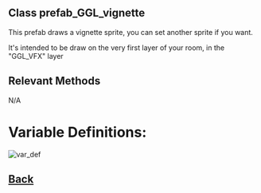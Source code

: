 ## Class prefab_GGL_vignette

This prefab draws a vignette sprite, you can
		set another sprite if you want.
		
It's intended to be draw on the very first layer
		of your room, in the "GGL_VFX" layer

## Relevant Methods

N/A

# Variable Definitions:

![var_def](https://github.com/Ced30/GML-GUI-Library-GGL-Documentation/blob/main/Images/API/GGL_instance/prefab_GGL_vignette.png)

## [Back](https://github.com/Ced30/GML-GUI-Library-GGL-Documentation/blob/main/API/Instance%20Prefabs.md)

